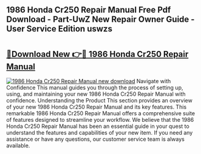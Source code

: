 ## 1986 Honda Cr250 Repair Manual Free Pdf Download - Part-UwZ New Repair Owner Guide - User Service Edition uswzs

# <h2><a href="http://bc78726.oget.top/?id=1986+Honda+Cr250+Repair+Manual">🔗Download New 👉🔴 1986 Honda Cr250 Repair Manual</a></h2>

[![1986 Honda Cr250 Repair Manual new download](https://i.imgur.com/5g1atiW.png)](http://bc78726.oget.top/?id=1986+Honda+Cr250+Repair+Manual)
Navigate with Confidence This manual guides you through the process of setting up, using, and maintaining your new 1986 Honda Cr250 Repair Manual with confidence. Understanding the Product This section provides an overview of your new 1986 Honda Cr250 Repair Manual and its key features. This remarkable 1986 Honda Cr250 Repair Manual offers a comprehensive suite of features designed to streamline your workflow. We believe that the 1986 Honda Cr250 Repair Manual has been an essential guide in your quest to understand the features and capabilities of your new item. If you need any assistance or have any questions, our customer service team is always available.

